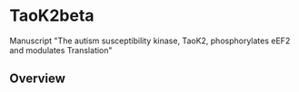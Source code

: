 # TaoK2beta
Manuscript
"The autism susceptibility kinase, TaoK2, phosphorylates eEF2 and modulates Translation"


## Overview
